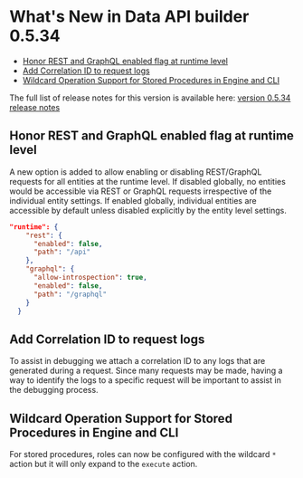 # What's New in Data API builder 0.5.34

- [Honor REST and GraphQL enabled flag at runtime level](#honor-rest-and-graphql-enabled-flag-at-runtime-level)
- [Add Correlation ID to request logs](#add-correlation-id-to-request-logs)
- [Wildcard Operation Support for Stored Procedures in Engine and CLI](#wildcard-operation-support-for-stored-procedures-in-engine-and-cli)

The full list of release notes for this version is available here: [version 0.5.34 release notes](https://github.com/Azure/data-api-builder/releases/tag/v0.5.34)

## Honor REST and GraphQL enabled flag at runtime level

A new option is added to allow enabling or disabling REST/GraphQL requests for all entities at the runtime level. If disabled globally, no entities would be accessible via REST or GraphQL requests irrespective of the individual entity settings. If enabled globally, individual entities are accessible by default unless disabled explicitly by the entity level settings.

```json
"runtime": {
    "rest": {
      "enabled": false,
      "path": "/api"
    },
    "graphql": {
      "allow-introspection": true,
      "enabled": false,
      "path": "/graphql"
    }
  }
```
## Add Correlation ID to request logs

To assist in debugging we attach a correlation ID to any logs that are generated during a request. Since many requests may be made, having a way to identify the logs to a specific request will be important to assist in the debugging process.

## Wildcard Operation Support for Stored Procedures in Engine and CLI

For stored procedures, roles can now be configured with the wildcard `*` action but it will only expand to the `execute` action.
